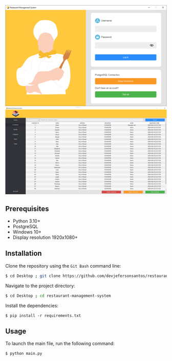 ![login screenshot](https://github.com/devjefersonsantos/restaurant-management-system/blob/main/images/login_screenshot.png)
![example in GIF](https://github.com/devjefersonsantos/restaurant-management-system/blob/main/images/restaurant-management-system.gif)

## Prerequisites
- Python 3.10+
- PostgreSQL
- Windows 10+
- Display resolution 1920x1080+

## Installation
Clone the repository using the `Git Bash` command line:

```bash
$ cd Desktop ; git clone https://github.com/devjefersonsantos/restaurant-management-system.git
```
Navigate to the project directory:
```bash
$ cd Desktop ; cd restaurant-management-system
```
Install the dependencies:
```
$ pip install -r requirements.txt
```

## Usage
To launch the main file, run the following command:
```bash
$ python main.py
```
